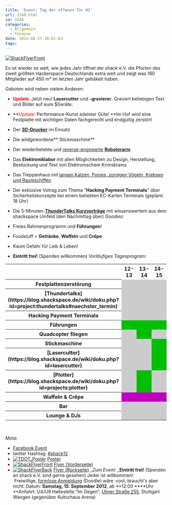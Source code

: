```yaml
---
title: 'Event: Tag der offenen Tür #3'
url: 3348.html
id: 3348
categories:
  - Allgemein
  - Termine
date: 2012-08-27 16:01:03
tags:
---
```


[![](https://blog.shackspace.de/wp-content/uploads/2012/08/ShackFlyerFront-300x213.jpg "ShackFlyerFront")](https://blog.shackspace.de/wp-content/uploads/2012/08/ShackFlyerFront.jpg)

Es ist wieder so weit, wie jedes Jahr öffnet der shack e.V. die Pforten des zweit größten Hackerspace Deutschlands extra weit und zeigt was 160 Mitglieder auf 450 m² im letzten Jahr gehäkelt haben.

Geboten wird neben vielem Anderen:

*   <span style="color: #ff0000;">**Update**</span>: Jetzt neu! **Lasercutter** und **-gravierer**. Graviert beliebigen Text und Bilder auf eure $Geräte.
*   **<span style="color: #ff0000;">Update</span>: Performance-Kunst edelster Güte! **Im Hof wird eine Festplatte mit wichtigen Daten fachgerecht und endgültig zerstört
*   Der **[3D-Drucker](https://blog.shackspace.de/?p=3303)** im Einsatz
*   Die wildgewordene** Stickmaschine**
*   Der wiederbelebte und [reverse-engineerte](http://de.wikipedia.org/wiki/Reverse_engineering) **[Roboterarm](https://blog.shackspace.de/?p=3284)**
*   Das **Elektroniklabor** mit allen Möglichkeiten zu Design, Herstellung, Bestückung und Test von Elektronischem Krimskrams
*   Das Treppenhaus mit [langen Katzen, Ponies, zornigen Vögeln, Krebsen und Raumschiffen](https://blog.shackspace.de/?p=3326)
*   Der exklusive Votrag zum Thema "**Hacking Payment Terminals**" über Sicherheitskonzepte bei einem beliebten EC-Karten Terminals (geplant: 18 Uhr)
*   Die 5-Minuten-**[ThunderTalks Kurzvorträge](https://blog.shackspace.de/wiki/doku.php?id=project:thundertalks)** mit wissenswertem aus dem shackspace Umfeld (den Nachmittag über)
_Goodies:_

*   Freies Rahmenprogramm und **Führungen**!
*   Foodstuff = **Getränke**, **Waffeln** und **Crêpe** .
*   Kaum Gefahr für Leib &amp; Leben!
*   **Eintritt frei!** (Spenden willkommen)
_Vorläufiges Tagesprogram:_
<table>
<tbody>
<tr>
<th></th>
<th>12-13</th>
<th>13-14</th>
<th>14-15</th>
<th>15-16</th>
<th>16-17</th>
<th>17-18</th>
<th>18-19</th>
<th>19-20</th>
<th>20-21</th>
<th>21-22</th>
<th>22-23</th>
<th>23-24</th>
</tr>
<tr>
<th>Festplattenzerstörung</th>
<td style="background: #cccccc;"></td>
<td style="background: #cccccc;"></td>
<td style="background: #cccccc;"></td>
<td style="background: #cccccc;"></td>
<td style="background: #00bebe;"></td>
<td style="background: #cccccc;"></td>
<td style="background: #cccccc;"></td>
<td style="background: #cccccc;"></td>
<td style="background: #cccccc;"></td>
<td style="background: #cccccc;"></td>
<td style="background: #cccccc;"></td>
<td style="background: #cccccc;"></td>
</tr>
<tr>
<th>[Thundertalks](https://blog.shackspace.de/wiki/doku.php?id=project:thundertalks#naechster_termin)</th>
<td style="background: #cccccc;"></td>
<td style="background: #cccccc;"></td>
<td style="background: #cccccc;"></td>
<td style="background: #cccccc;"></td>
<td style="background: #00bebe;"></td>
<td style="background: #cccccc;"></td>
<td style="background: #cccccc;"></td>
<td style="background: #cccccc;"></td>
<td style="background: #cccccc;"></td>
<td style="background: #cccccc;"></td>
<td style="background: #cccccc;"></td>
<td style="background: #cccccc;"></td>
</tr>
<tr>
<th>Hacking Payment Terminals</th>
<td style="background: #cccccc;"></td>
<td style="background: #cccccc;"></td>
<td style="background: #cccccc;"></td>
<td style="background: #cccccc;"></td>
<td style="background: #cccccc;"></td>
<td style="background: #cccccc;"></td>
<td style="background: #00bebe;"></td>
<td style="background: #cccccc;"></td>
<td style="background: #cccccc;"></td>
<td style="background: #cccccc;"></td>
<td style="background: #cccccc;"></td>
<td style="background: #cccccc;"></td>
</tr>
<tr>
<th>Führungen</th>
<td style="background: #00be00;"></td>
<td style="background: #00be00;"></td>
<td style="background: #00be00;"></td>
<td style="background: #00be00;"></td>
<td style="background: #cccccc;"></td>
<td style="background: #00be00;"></td>
<td style="background: #cccccc;"></td>
<td style="background: #00be00;"></td>
<td style="background: #cccccc;"></td>
<td style="background: #cccccc;"></td>
<td style="background: #cccccc;"></td>
<td style="background: #cccccc;"></td>
</tr>
<tr>
<th>Quadcopter fliegen</th>
<td style="background: #cccccc;"></td>
<td style="background: #00be00;"></td>
<td style="background: #cccccc;"></td>
<td style="background: #cccccc;"></td>
<td style="background: #00be00;"></td>
<td style="background: #cccccc;"></td>
<td style="background: #cccccc;"></td>
<td style="background: #00be00;"></td>
<td style="background: #cccccc;"></td>
<td style="background: #cccccc;"></td>
<td style="background: #cccccc;"></td>
<td style="background: #cccccc;"></td>
</tr>
<tr>
<th>Stickmaschine</th>
<td style="background: #cccccc;"></td>
<td style="background: #cccccc;"></td>
<td style="background: #00be00;"></td>
<td style="background: #00be00;"></td>
<td style="background: #cccccc;"></td>
<td style="background: #00be00;"></td>
<td style="background: #cccccc;"></td>
<td style="background: #cccccc;"></td>
<td style="background: #cccccc;"></td>
<td style="background: #cccccc;"></td>
<td style="background: #cccccc;"></td>
<td style="background: #cccccc;"></td>
</tr>
<tr>
<th>[Lasercutter](https://blog.shackspace.de/wiki/doku.php?id=lasercutter)</th>
<td style="background: #cccccc;"></td>
<td style="background: #cccccc;"></td>
<td style="background: #00be00;"></td>
<td style="background: #cccccc;"></td>
<td style="background: #cccccc;"></td>
<td style="background: #cccccc;"></td>
<td style="background: #cccccc;"></td>
<td style="background: #00be00;"></td>
<td style="background: #00be00;"></td>
<td style="background: #cccccc;"></td>
<td style="background: #cccccc;"></td>
<td style="background: #cccccc;"></td>
</tr>
<tr>
<th>[Plotter](https://blog.shackspace.de/wiki/doku.php?id=projects:plotter)</th>
<td style="background: #cccccc;"></td>
<td style="background: #00be00;"></td>
<td style="background: #cccccc;"></td>
<td style="background: #00be00;"></td>
<td style="background: #00be00;"></td>
<td style="background: #00be00;"></td>
<td style="background: #cccccc;"></td>
<td style="background: #cccccc;"></td>
<td style="background: #cccccc;"></td>
<td style="background: #cccccc;"></td>
<td style="background: #cccccc;"></td>
<td style="background: #cccccc;"></td>
</tr>
<tr>
<th>Waffeln &amp; Crêpe</th>
<td style="background: #be00be;"></td>
<td style="background: #be00be;"></td>
<td style="background: #be00be;"></td>
<td style="background: #be00be;"></td>
<td style="background: #be00be;"></td>
<td style="background: #be00be;"></td>
<td style="background: #cccccc;"></td>
<td style="background: #cccccc;"></td>
<td style="background: #cccccc;"></td>
<td style="background: #cccccc;"></td>
<td style="background: #cccccc;"></td>
<td style="background: #cccccc;"></td>
</tr>
<tr>
<th>Bar</th>
<td style="background: #cccccc;"></td>
<td style="background: #cccccc;"></td>
<td style="background: #cccccc;"></td>
<td style="background: #cccccc;"></td>
<td style="background: #cccccc;"></td>
<td style="background: #be00be;"></td>
<td style="background: #be00be;"></td>
<td style="background: #be00be;"></td>
<td style="background: #be00be;"></td>
<td style="background: #be00be;"></td>
<td style="background: #be00be;"></td>
<td style="background: #be00be;"></td>
</tr>
<tr>
<th>Lounge &amp; DJs</th>
<td style="background: #cccccc;"></td>
<td style="background: #cccccc;"></td>
<td style="background: #cccccc;"></td>
<td style="background: #cccccc;"></td>
<td style="background: #cccccc;"></td>
<td style="background: #cccccc;"></td>
<td style="background: #cccccc;"></td>
<td style="background: #cccccc;"></td>
<td style="background: #be00be;"></td>
<td style="background: #be00be;"></td>
<td style="background: #be00be;"></td>
<td style="background: #be00be;"></td>
</tr>
</tbody>
</table>
&nbsp;

_Meta:_

*   [Facebook Event](https://www.facebook.com/events/473198626037416/)
*   twitter Hashtag: [#shack12](https://twitter.com/#!/search/realtime/%23shack12)
*   [![](https://blog.shackspace.de/wp-content/uploads/2012/08/TDOT_Poster-150x150.jpg "TDOT_Poster")](https://blog.shackspace.de/wp-content/uploads/2012/08/TDOT_Poster.jpg) [Poster](https://blog.shackspace.de/wp-content/uploads/2012/08/TDOT_Poster.jpg)
*   [![](https://blog.shackspace.de/wp-content/uploads/2012/08/ShackFlyerFront-150x150.jpg "ShackFlyerFront")](https://blog.shackspace.de/wp-content/uploads/2012/08/ShackFlyerFront.jpg) [Flyer (Vorderseite)](https://blog.shackspace.de/wp-content/uploads/2012/08/ShackFlyerFront.jpg)
*   [![](https://blog.shackspace.de/wp-content/uploads/2012/08/ShackFlyerBack-150x150.jpg "ShackFlyerBack")](https://blog.shackspace.de/wp-content/uploads/2012/08/ShackFlyerBack.jpg) [Flyer (Rückseite)](https://blog.shackspace.de/wp-content/uploads/2012/08/ShackFlyerBack.jpg)
_<em>Zum Event:
_</em>**Eintritt frei!** (Spenden an shack e.V. sind gerne gesehen) Jeder ist willkommen!  Freiwillige, [formlose Anmeldung](http://doodle.com/vqq7eicypi4bmxqs) (Doodle) wäre  cool, braucht's aber nicht.
Datum: **Samstag, 15\. September 2012**, ab **12:00 ****Uhr
**Anfahrt: U4/U9 Haltestelle “Im Degen”, [Ulmer Straße 255](https://blog.shackspace.de/?page_id=713), Stuttgart Wangen (gegenüber Kulturhaus Arena)